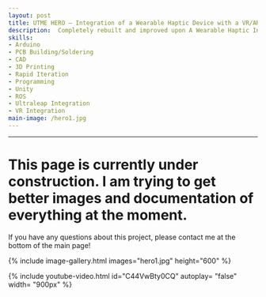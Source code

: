 ```yaml
---
layout: post
title: UTME HERO – Integration of a Wearable Haptic Device with a VR/AR system
description:  Completely rebuilt and improved upon A Wearable Haptic Interface Combining Kinesthetic and Tactile Sensations for 6 DOF Haptic Guidance with the purpose of improving teaching thoracostomies by printing the wearable mesh with PETG and hand building a custom PCB, as well as Expanded the initial implementation integrating the device with Ultraleap, ROS, Unity, and Meta Quest. 
skills: 
- Arduino
- PCB Building/Soldering
- CAD
- 3D Printing
- Rapid Iteration
- Programming
- Unity
- ROS
- Ultraleap Integration
- VR Integration
main-image: /hero1.jpg
---
```


---
# This page is currently under construction. I am trying to get better images and documentation of everything at the moment.
If you have any questions about this project, please contact me at the bottom of the main page!

{% include image-gallery.html images="hero1.jpg" height="600" %} 

{% include youtube-video.html id="C44VwBty0CQ" autoplay= "false" width= "900px" %}
